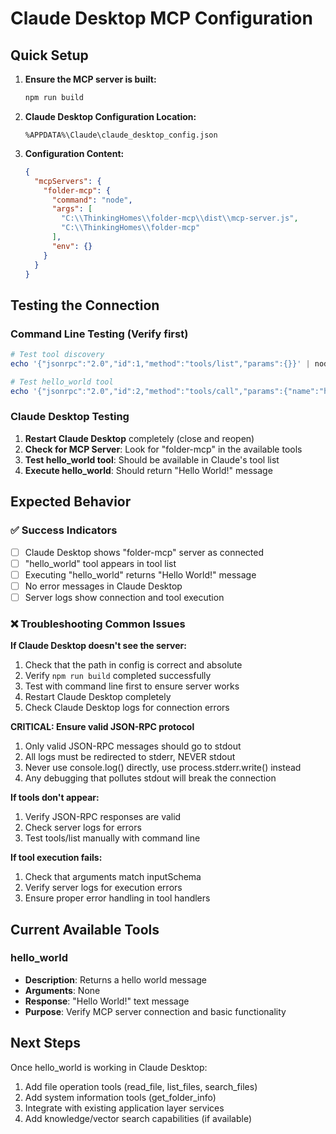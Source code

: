 # Claude Desktop MCP Configuration

## Quick Setup

1. **Ensure the MCP server is built:**
   ```powershell
   npm run build
   ```

2. **Claude Desktop Configuration Location:**
   ```
   %APPDATA%\Claude\claude_desktop_config.json
   ```

3. **Configuration Content:**
   ```json
   {
     "mcpServers": {
       "folder-mcp": {
         "command": "node",
         "args": [
           "C:\\ThinkingHomes\\folder-mcp\\dist\\mcp-server.js",
           "C:\\ThinkingHomes\\folder-mcp"
         ],
         "env": {}
       }
     }
   }
   ```

## Testing the Connection

### Command Line Testing (Verify first)
```powershell
# Test tool discovery
echo '{"jsonrpc":"2.0","id":1,"method":"tools/list","params":{}}' | node ./dist/mcp-server.js .

# Test hello_world tool
echo '{"jsonrpc":"2.0","id":2,"method":"tools/call","params":{"name":"hello_world","arguments":{}}}' | node ./dist/mcp-server.js .
```

### Claude Desktop Testing
1. **Restart Claude Desktop** completely (close and reopen)
2. **Check for MCP Server**: Look for "folder-mcp" in the available tools
3. **Test hello_world tool**: Should be available in Claude's tool list
4. **Execute hello_world**: Should return "Hello World!" message

## Expected Behavior

### ✅ Success Indicators
- [ ] Claude Desktop shows "folder-mcp" server as connected
- [ ] "hello_world" tool appears in tool list
- [ ] Executing "hello_world" returns "Hello World!" message
- [ ] No error messages in Claude Desktop
- [ ] Server logs show connection and tool execution

### ❌ Troubleshooting Common Issues

**If Claude Desktop doesn't see the server:**
1. Check that the path in config is correct and absolute
2. Verify `npm run build` completed successfully
3. Test with command line first to ensure server works
4. Restart Claude Desktop completely
5. Check Claude Desktop logs for connection errors

**CRITICAL: Ensure valid JSON-RPC protocol**
1. Only valid JSON-RPC messages should go to stdout
2. All logs must be redirected to stderr, NEVER stdout
3. Never use console.log() directly, use process.stderr.write() instead
4. Any debugging that pollutes stdout will break the connection

**If tools don't appear:**
1. Verify JSON-RPC responses are valid
2. Check server logs for errors
3. Test tools/list manually with command line

**If tool execution fails:**
1. Check that arguments match inputSchema
2. Verify server logs for execution errors
3. Ensure proper error handling in tool handlers

## Current Available Tools

### hello_world
- **Description**: Returns a hello world message
- **Arguments**: None
- **Response**: "Hello World!" text message
- **Purpose**: Verify MCP server connection and basic functionality

## Next Steps

Once hello_world is working in Claude Desktop:
1. Add file operation tools (read_file, list_files, search_files)
2. Add system information tools (get_folder_info)
3. Integrate with existing application layer services
4. Add knowledge/vector search capabilities (if available)
